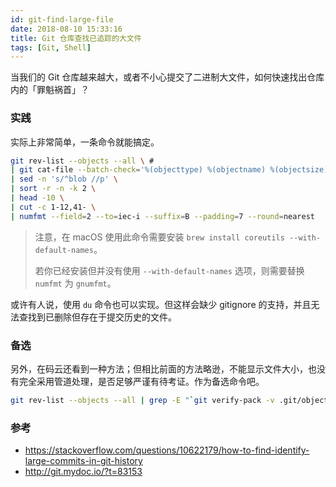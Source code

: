```yaml
---
id: git-find-large-file
date: 2018-08-10 15:33:16
title: Git 仓库查找已追踪的大文件
tags: [Git, Shell]
---
```


当我们的 Git 仓库越来越大，或者不小心提交了二进制大文件，如何快速找出仓库内的「罪魁祸首」？

### 实践

实际上非常简单，一条命令就能搞定。

```bash
git rev-list --objects --all \ #
| git cat-file --batch-check='%(objecttype) %(objectname) %(objectsize) %(rest)' \
| sed -n 's/^blob //p' \
| sort -r -n -k 2 \
| head -10 \
| cut -c 1-12,41- \
| numfmt --field=2 --to=iec-i --suffix=B --padding=7 --round=nearest
```

> 注意，在 macOS 使用此命令需要安装 `brew install coreutils --with-default-names`。
>
> 若你已经安装但并没有使用 `--with-default-names` 选项，则需要替换 `numfmt` 为 `gnumfmt`。

或许有人说，使用 `du` 命令也可以实现。但这样会缺少 gitignore 的支持，并且无法查找到已删除但存在于提交历史的文件。

### 备选

另外，在码云还看到一种方法；但相比前面的方法略逊，不能显示文件大小，也没有完全采用管道处理，是否足够严谨有待考证。作为备选命令吧。

```bash
git rev-list --objects --all | grep -E "`git verify-pack -v .git/objects/pack/*.idx | sort -r -n -k 3 | head -10 | awk '{print$1}' | sed ':a;N;$!ba;s/\n/|/g'`"
```

### 参考

- <https://stackoverflow.com/questions/10622179/how-to-find-identify-large-commits-in-git-history>
- <http://git.mydoc.io/?t=83153>
